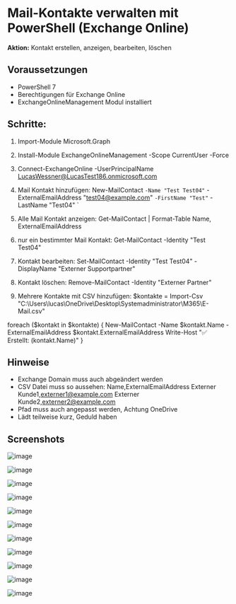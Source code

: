 # Mail-Kontakte verwalten mit PowerShell (Exchange Online)

**Aktion:** Kontakt erstellen, anzeigen, bearbeiten, löschen  

## Voraussetzungen

- PowerShell 7
- Berechtigungen für Exchange Online
- ExchangeOnlineManagement Modul installiert

## Schritte:

1. Import-Module Microsoft.Graph
2. Install-Module ExchangeOnlineManagement -Scope CurrentUser -Force
3. Connect-ExchangeOnline -UserPrincipalName LucasWessner@LucasTest186.onmicrosoft.com

4. Mail Kontakt hinzufügen:
    New-MailContact `
   -Name "Test Test04" `
   -ExternalEmailAddress "test04@example.com" `
   -FirstName "Test" `
   -LastName "Test04" `
 

5. Alle Mail Kontakt anzeigen:
Get-MailContact | Format-Table Name, ExternalEmailAddress

6. nur ein bestimmter Mail Kontakt:
Get-MailContact -Identity "Test Test04"

7. Kontakt bearbeiten:
Set-MailContact -Identity "Test Test04" -DisplayName "Externer Supportpartner"

8. Kontakt löschen:
Remove-MailContact -Identity "Externer Partner"

 9. Mehrere Kontakte mit CSV hinzufügen:
$kontakte = Import-Csv "C:\Users\lucas\OneDrive\Desktop\Systemadministrator\M365\E-Mail.csv"

foreach ($kontakt in $kontakte) {
    New-MailContact -Name $kontakt.Name -ExternalEmailAddress $kontakt.ExternalEmailAddress
    Write-Host "✅ Erstellt: $($kontakt.Name)"
}




## Hinweise
- Exchange Domain muss auch abgeändert werden
- CSV Datei muss so aussehen:
Name,ExternalEmailAddress
Externer Kunde1,externer1@example.com
Externer Kunde2,externer2@example.com
- Pfad muss auch angepasst werden, Achtung OneDrive
- Lädt teilweise kurz, Geduld haben

## Screenshots

![image](https://github.com/user-attachments/assets/d33ffde7-81f2-44ec-973c-8ac71e457b40)

![image](https://github.com/user-attachments/assets/2f16af43-9d71-4f31-91e3-fac4fb04c878)

![image](https://github.com/user-attachments/assets/f828ee05-ddae-4887-8f9a-39ede9583302)

![image](https://github.com/user-attachments/assets/eecb89fb-fccb-4e63-a1e4-e3e02ee84d01)

![image](https://github.com/user-attachments/assets/11904a8c-7eb1-4263-bd16-5398d72da710)

![image](https://github.com/user-attachments/assets/50152b33-185c-4528-8442-d209fbc62945)

![image](https://github.com/user-attachments/assets/1a1de28f-2dc9-4295-8c94-ff70e64e847e)

![image](https://github.com/user-attachments/assets/1988b6d8-08ad-4d12-ae03-8f9a35886c47)

![image](https://github.com/user-attachments/assets/b6a79889-e549-4556-8e68-c16b2de83c8a)

![image](https://github.com/user-attachments/assets/bd044c17-1218-46cb-bf06-44d690b0159f)

![image](https://github.com/user-attachments/assets/a14f329a-2c35-4385-9383-f51a121707a9)
